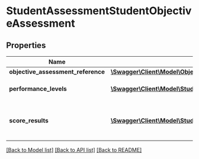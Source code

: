 # StudentAssessmentStudentObjectiveAssessment

## Properties
Name | Type | Description | Notes
------------ | ------------- | ------------- | -------------
**objective_assessment_reference** | [**\Swagger\Client\Model\ObjectiveAssessmentReference**](ObjectiveAssessmentReference.md) | A reference to the related ObjectiveAssessment resource. | [optional] 
**performance_levels** | [**\Swagger\Client\Model\StudentAssessmentStudentObjectiveAssessmentPerformanceLevel[]**](StudentAssessmentStudentObjectiveAssessmentPerformanceLevel.md) | An unordered collection of studentAssessmentStudentObjectiveAssessmentPerformanceLevels.  The performance level(s) achieved for the objective assessment. | [optional] 
**score_results** | [**\Swagger\Client\Model\StudentAssessmentStudentObjectiveAssessmentScoreResult[]**](StudentAssessmentStudentObjectiveAssessmentScoreResult.md) | An unordered collection of studentAssessmentStudentObjectiveAssessmentScoreResults.  A meaningful raw score or statistical expression of the performance of an individual. The results can be expressed as a number, percentile, range, level, etc. | [optional] 

[[Back to Model list]](../README.md#documentation-for-models) [[Back to API list]](../README.md#documentation-for-api-endpoints) [[Back to README]](../README.md)


